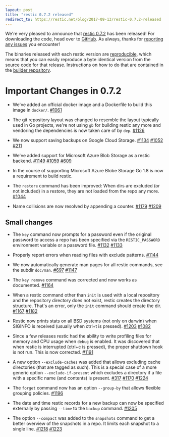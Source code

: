 ```yaml
---
layout: post
title: "restic 0.7.2 released"
redirect_to: https://restic.net/blog/2017-09-13/restic-0.7.2-released
---
```


We're very pleased to announce that [restic 0.7.2](https://github.com/restic/restic/releases/tag/v0.7.2) has been released!
For downloading the code, head over to [GitHub](https://github.com/restic/restic/releases/tag/v0.7.2).
As always, thanks for [reporting any issues](https://github.com/restic/restic/issues/new) you encounter!

The binaries released with each restic version are [reproducible](https://reproducible-builds.org/), which means that you can easily reproduce a byte identical version from the source code for that release. Instructions on how to do that are contained in the [builder repository](https://github.com/restic/builder).

Important Changes in 0.7.2
==========================

 * We've added an official docker image and a Dockerfile to build this image in `docker/`.
   [#1061](https://github.com/restic/restic/pull/1061)

 * The git repository layout was changed to resemble the layout typically used in Go projects, we're not using `gb` for building restic any more and vendoring the dependencies is now taken care of by `dep`.
   [#1126](https://github.com/restic/restic/pull/1126)

 * We now support saving backups on Google Cloud Storage.
   [#1134](https://github.com/restic/restic/pull/1134)
   [#1052](https://github.com/restic/restic/pull/1052)
   [#211](https://github.com/restic/restic/issues/211)

 * We've added support for Microsoft Azure Blob Storage as a restic backend.
   [#1149](https://github.com/restic/restic/pull/1149)
   [#1059](https://github.com/restic/restic/pull/1059)
   [#609](https://github.com/restic/restic/issues/609)

 * In the course of supporting Microsoft Azure Blobe Storage Go 1.8 is now a requirement to build restic.

 * The `restore` command has been improved: When dirs are excluded (or not included) in a restore, they are not loaded from the repo any more.
   [#1044](https://github.com/restic/restic/pull/1044)

 * Name collisions are now resolved by appending a counter.
   [#1179](https://github.com/restic/restic/issues/1179)
   [#1209](https://github.com/restic/restic/pull/1209)


Small changes
-------------

 * The `key` command now prompts for a password even if the original password to access a repo has been specified via the `RESTIC_PASSWORD` environment variable or a password file.
   [#1132](https://github.com/restic/restic/issues/1132)
   [#1133](https://github.com/restic/restic/pull/1133)

 * Properly report errors when reading files with exclude patterns.
   [#1144](https://github.com/restic/restic/pull/1144)

 * We now automatically generate man pages for all restic commands, see the subdir `doc/man`.
   [#697](https://github.com/restic/restic/issues/697)
   [#1147](https://github.com/restic/restic/pull/1147)

 * The `key remove` command was corrected and now works as documented.
   [#1164](https://github.com/restic/restic/pull/1164)

 * When a restic command other than `init` is used with a local repository and the repository directory does not exist, restic creates the directory structure. That's an error, only the `init` command should create the dir.
   [#1167](https://github.com/restic/restic/issues/1167)
   [#1182](https://github.com/restic/restic/pull/1182)

 * Restic now prints stats on all BSD systems (not only on darwin) when SIGINFO is received (usually when ctrl+t is pressed).
   [#1203](https://github.com/restic/restic/pull/1203)
   [#1082](https://github.com/restic/restic/pull/1082#issuecomment-326279920)

 * Since a few releases restic had the ability to write profiling files for memory and CPU usage when `debug` is enabled. It was discovered that when restic is interrupted (ctrl+c is pressed), the proper shutdown hook is not run. This is now corrected.
   [#1191](https://github.com/restic/restic/pull/1191)

 * A new option `--exclude-caches` was added that allows excluding cache directories (that are tagged as such). This is a special case of a more generic option `--exclude-if-present` which excludes a directory if a file with a specific name (and contents) is present.
   [#317](https://github.com/restic/restic/issues/317)
   [#1170](https://github.com/restic/restic/pull/1170)
   [#1224](https://github.com/restic/restic/pull/1224)

 * The `forget` command now has an option `--group-by` that allows flexible grouping policies.
   [#1196](https://github.com/restic/restic/pull/1196)

 * The date and time restic records for a new backup can now be specified externally by passing `--time` to the `backup` command.
   [#1205](https://github.com/restic/restic/pull/1205)

 * The option `--compact` was added to the `snapshots` command to get a better overview of the snapshots in a repo. It limits each snapshot to a single line.
   [#1218](https://github.com/restic/restic/issues/1218)
   [#1223](https://github.com/restic/restic/pull/1223)


